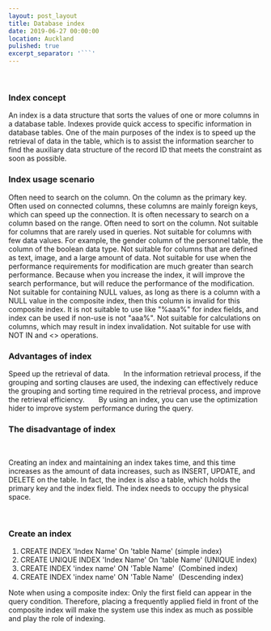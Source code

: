 ```yaml
---
layout: post_layout
title: Database index
date: 2019-06-27 00:00:00
location: Auckland
pulished: true
excerpt_separator: '```'
---
```


&nbsp;

### Index concept

An index is a data structure that sorts the values ​​of one or more columns in a database table. Indexes provide quick access to specific information in database tables. One of the main purposes of the index is to speed up the retrieval of data in the table, which is to assist the information searcher to find the auxiliary data structure of the record ID that meets the constraint as soon as possible.

### Index usage scenario

Often need to search on the column. On the column as the primary key. Often used on connected columns, these columns are mainly foreign keys, which can speed up the connection. It is often necessary to search on a column based on the range. Often need to sort on the column. Not suitable for columns that are rarely used in queries. Not suitable for columns with few data values. For example, the gender column of the personnel table, the column of the boolean data type. Not suitable for columns that are defined as text, image, and a large amount of data. Not suitable for use when the performance requirements for modification are much greater than search performance. Because when you increase the index, it will improve the search performance, but will reduce the performance of the modification. Not suitable for containing NULL values, as long as there is a column with a NULL value in the composite index, then this column is invalid for this composite index. It is not suitable to use like "%aaa%" for index fields, and index can be used if non-use is not "aaa%". Not suitable for calculations on columns, which may result in index invalidation. Not suitable for use with NOT IN and &lt;&gt; operations.

### Advantages of index

Speed ​​up the retrieval of data. &nbsp; &nbsp; &nbsp; In the information retrieval process, if the grouping and sorting clauses are used, the indexing can effectively reduce the grouping and sorting time required in the retrieval process, and improve the retrieval efficiency. &nbsp; &nbsp; &nbsp; By using an index, you can use the optimization hider to improve system performance during the query.

### The disadvantage of index

&nbsp;

Creating an index and maintaining an index takes time, and this time increases as the amount of data increases, such as INSERT, UPDATE, and DELETE on the table. In fact, the index is also a table, which holds the primary key and the index field. The index needs to occupy the physical space.

&nbsp;

### Create an index

1. CREATE INDEX 'Index Name' On 'table Name' (simple index)
2. CREATE UNIQUE INDEX 'Index Name' On 'table Name' (UNIQUE index)
3. CREATE INDEX 'index name' ON 'Table Name'&nbsp; (Combined index)
4. CREATE INDEX 'index name' ON 'Table Name'&nbsp; (Descending index)

Note when using a composite index: Only the first field can appear in the query condition. Therefore, placing a frequently applied field in front of the composite index will make the system use this index as much as possible and play the role of indexing.